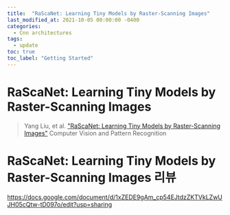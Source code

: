 ```yaml
---
title:  "RaScaNet: Learning Tiny Models by Raster-Scanning Images"
last_modified_at: 2021-10-05 00:00:00 -0400
categories: 
  - Cnn architectures
tags:
  - update
toc: true
toc_label: "Getting Started"
---
```


# RaScaNet: Learning Tiny Models by Raster-Scanning Images
> Yang Liu, et al. ["RaScaNet: Learning Tiny Models by Raster-Scanning Images"](https://openaccess.thecvf.com/content/CVPR2021/papers/Yoo_RaScaNet_Learning_Tiny_Models_by_Raster-Scanning_Images_CVPR_2021_paper.pdf) Computer Vision and Pattern Recognition

# RaScaNet: Learning Tiny Models by Raster-Scanning Images 리뷰

https://docs.google.com/document/d/1xZEDE9gAm_cp54EJtdzZKTVkLZwUJH05cQtw-tD097o/edit?usp=sharing
